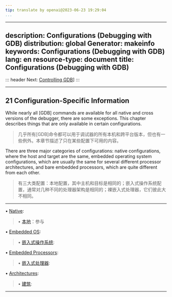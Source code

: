 ```yaml
---
tip: translate by openai@2023-06-23 19:29:04
...
```

---
description: Configurations (Debugging with GDB)
distribution: global
Generator: makeinfo
keywords: Configurations (Debugging with GDB)
lang: en
resource-type: document
title: Configurations (Debugging with GDB)
---
::: header
Next: [Controlling GDB](Controlling-GDB.html#Controlling-GDB)]
:::

---

## 21 Configuration-Specific Information


While nearly all [GDB] commands are available for all native and cross versions of the debugger, there are some exceptions. This chapter describes things that are only available in certain configurations.

> 几乎所有[GDB]命令都可以用于调试器的所有本机和跨平台版本，但也有一些例外。本章节描述了只在某些配置下可用的内容。


There are three major categories of configurations: native configurations, where the host and target are the same, embedded operating system configurations, which are usually the same for several different processor architectures, and bare embedded processors, which are quite different from each other.

> 有三大类配置：本地配置，其中主机和目标是相同的；嵌入式操作系统配置，通常对几种不同的处理器架构是相同的；裸嵌入式处理器，它们彼此大不相同。

---


• [Native](Native.html#Native):                                            

> • [本地](Native.html#Native)：参与

• [Embedded OS](Embedded-OS.html#Embedded-OS):                             

> • [嵌入式操作系统](Embedded-OS.html#Embedded-OS):

• [Embedded Processors](Embedded-Processors.html#Embedded-Processors):     

> • [嵌入式处理器](Embedded-Processors.html#Embedded-Processors):

• [Architectures](Architectures.html#Architectures):                       

> • [建筑](Architectures.html#Architectures):

---
